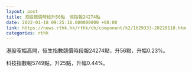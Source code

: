 ```yaml
---
layout: post
title: 港股競價時段升56點　恒指報24274點
date: 2022-01-18 09:25:16.000000000 +08:00
link: https://news.rthk.hk/rthk/ch/component/k2/1629333-20220118.htm
categories: rthk
---
```


港股窄幅高開，恒生指數競價時段報24274點，升56點，升幅0.23%。

科技指數報5749點，升25點，升幅0.44%。
